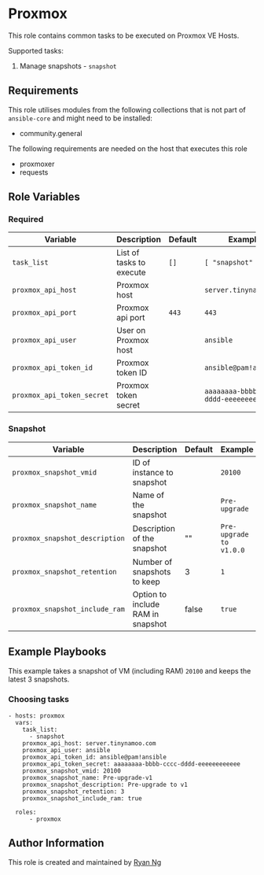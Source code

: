 <!-- @format -->

# Proxmox

This role contains common tasks to be executed on Proxmox VE Hosts.

Supported tasks:

1. Manage snapshots - `snapshot`

## Requirements

This role utilises modules from the following collections that is not part of `ansible-core` and might need to be installed:

- community.general

The following requirements are needed on the host that executes this role

- proxmoxer
- requests

## Role Variables

### Required

| Variable                   | Description              | Default | Example                                |
| -------------------------- | ------------------------ | ------- | -------------------------------------- |
| `task_list`                | List of tasks to execute | `[]`    | `[ "snapshot" ]`                       |
| `proxmox_api_host`         | Proxmox host             |         | `server.tinynamoo.com`                 |
| `proxmox_api_port`         | Proxmox api port         | `443`   | `443`                                  |
| `proxmox_api_user`         | User on Proxmox host     |         | `ansible`                              |
| `proxmox_api_token_id`     | Proxmox token ID         |         | `ansible@pam!ansible`                  |
| `proxmox_api_token_secret` | Proxmox token secret     |         | `aaaaaaaa-bbbb-cccc-dddd-eeeeeeeeeeee` |

### Snapshot

| Variable                       | Description                       | Default | Example                 |
| ------------------------------ | --------------------------------- | ------- | ----------------------- |
| `proxmox_snapshot_vmid`        | ID of instance to snapshot        |         | `20100`                 |
| `proxmox_snapshot_name`        | Name of the snapshot              |         | `Pre-upgrade`           |
| `proxmox_snapshot_description` | Description of the snapshot       | ""      | `Pre-upgrade to v1.0.0` |
| `proxmox_snapshot_retention`   | Number of snapshots to keep       | 3       | `1`                     |
| `proxmox_snapshot_include_ram` | Option to include RAM in snapshot | false   | `true`                  |

## Example Playbooks

This example takes a snapshot of VM (including RAM) `20100` and keeps the latest 3 snapshots.

### Choosing tasks

```
- hosts: proxmox
  vars:
    task_list:
      - snapshot
    proxmox_api_host: server.tinynamoo.com
    proxmox_api_user: ansible
    proxmox_api_token_id: ansible@pam!ansible
    proxmox_api_token_secret: aaaaaaaa-bbbb-cccc-dddd-eeeeeeeeeeee
    proxmox_snapshot_vmid: 20100
    proxmox_snapshot_name: Pre-upgrade-v1
    proxmox_snapshot_description: Pre-upgrade to v1
    proxmox_snapshot_retention: 3
    proxmox_snapshot_include_ram: true

  roles:
      - proxmox
```

## Author Information

This role is created and maintained by [Ryan Ng](https://www.github.com/RyanNgWH)
